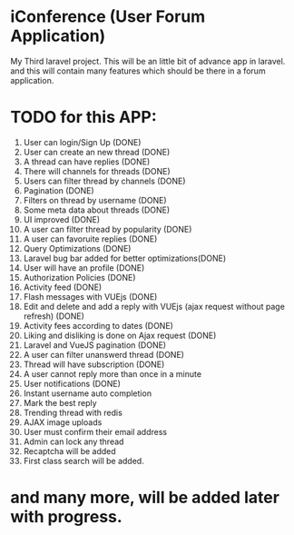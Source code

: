 # iConference (User Forum Application)
My Third laravel project.
This will be an little bit of advance app in laravel.
and this will contain many features which should be there in a forum application.

# TODO for this APP:
1. User can login/Sign Up (DONE)
2. User can create an new thread (DONE)
3. A thread can have replies (DONE)
4. There will channels for threads (DONE)
5. Users can filter thread by channels (DONE)
6.  Pagination (DONE)
7. Filters on thread by username (DONE)
8. Some meta data about threads (DONE)
9. UI improved (DONE)
6. A user can filter thread by popularity (DONE)
7. A user can favoruite replies (DONE)
8. Query Optimizations (DONE)
9. Laravel bug bar added for better optimizations(DONE)
8. User will have an profile (DONE)
9. Authorization Policies (DONE)
10. Activity feed (DONE)
11. Flash messages with VUEjs (DONE)
12. Edit and delete and add a reply with VUEjs (ajax request without page refresh) (DONE)
12. Activity fees according to dates (DONE)
13. Liking and disliking is done on Ajax request (DONE)
12. Laravel and VueJS pagination (DONE)
13. A user can filter unanswerd thread (DONE)
14. Thread will have subscription (DONE)
15. A user cannot reply more than once in a minute
16. User notifications (DONE)
17. Instant username auto completion
18. Mark the best reply
19. Trending thread with redis
20. AJAX image uploads
21. User must confirm their email address
22. Admin can lock any thread
23. Recaptcha will be added
24. First class search will be added.

# and many more, will be added later with progress.
